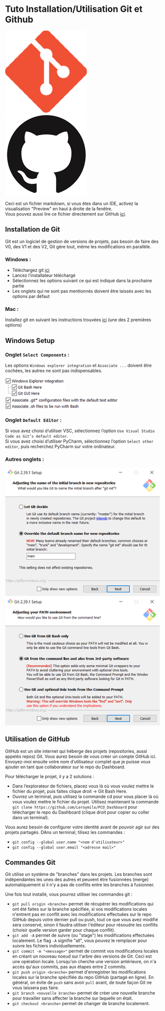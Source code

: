 # Tuto Installation/Utilisation Git et Github

![picture 2](images/423bec2c9ffaede236f33b2bf0f205f7b50c11ba3d7096f661894bfa672a9c89.png) ![picture 3](images/dd4b0a02e751bea2e893a8ca995e16d7d07ad583fa2c54fdbd98780694449caa.png)  


Ceci est un fichier markdown, si vous êtes dans un IDE, activez la visualisation "Preview" en haut à droite de la fenêtre.</br>
Vous pouvez aussi lire ce fichier directement sur GitHub [ici](https://github.com/Leroymilo/tuto_git/blob/main/README.md).

## Installation de Git

Git est un logiciel de gestion de versions de projets, pas besoin de faire des V0, des V1 et des V2, Git gère tout, même les modifications en parallèle.

### Windows :
- Téléchargez git [ici](https://github.com/git-for-windows/git/releases/download/v2.39.1.windows.1/Git-2.39.1-64-bit.exe)
- Lancez l’installateur téléchargé
- Sélectionnez les options suivant ce qui est indiqué dans la prochaine partie
- Les onglets qui ne sont pas mentionnés doivent être laissés avec les options par défaut

### Mac :
Installez git en suivant les instructions trouvées [ici](https://git-scm.com/download/mac) (une des 2 premières options)

## Windows Setup

### Onglet `Select Components` :
Les options `Windows explorer integration` et `Associate ...` doivent être cochées, les autres ne sont pas indispensables.  

![picture 4](images/e6fcb52b2204c4dfc630a04d256b17437e599341a2271570d1dae036911f7683.png)  ![picture 5](images/81ccc75f44a7e75b097a6d14e40443dfde7f1c4eb139f03255a903374eac035b.png)

### Onglet `Default Editor` :
Si vous avez choisi d’utiliser VSC, sélectionnez l’option `Use Visual Studio Code as Git’s default editor`.</br>
Si vous avez choisi d’utiliser PyCharm, sélectionnez l’option `Select other editor`, puis recherchez PyCharm sur votre ordinateur.

### Autres onglets :
![picture 6](images/b4b2baf6191abf23c7e2b1c7a61d753bf54a2f5b479409e44696dddafaab0fdd.png)  
![picture 7](images/5502e90a6238845c7c6190c6001e03bf501ff572cb9fadcb965ae2de23be00d5.png)  

## Utilisation de GitHub

GitHub est un site internet qui héberge des projets (repositories, aussi appelés repos) Git.
Vous aurez besoin de vous créer un compte GitHub ici. Envoyez-moi ensuite votre nom d’utilisateur complet que je puisse vous ajouter en tant que collaborateur sur le repo du Dashboard.

Pour télécharger le projet, il y a 2 solutions :
- Dans l’explorateur de fichiers, placez vous là où vous voulez mettre le fichier du projet, puis faites clique droit -> Git Bash Here.
- Ouvrez un terminal, puis utilisez la commande cd pour vous placer là où vous voulez mettre le fichier du projet.
Utilisez maintenant la commande `git clone https://github.com/Leroymilo/PCO_Dashboard` pour télécharger le repo du Dashboard (clique droit pour copier ou coller dans un terminal).

Vous aurez besoin de configurer votre identité avant de pouvoir agir sur des projets partagés. DAns un terminal, tilisez les commandes :
- `git config --global user.name "<nom d'utilisateur>"`
- `git config --global user.email "<adresse mail>"`

## Commandes Git

Git utilise un système de "branches" dans les projets. Les branches sont indépendantes les unes des autres et peuvent être fusionnées (merge) automatiquement si il n'y a pas de conflits entre les branches à fusionner.

Une fois tout installé, vous pourrez utiliser les commandes git :

- `git pull origin <branche>` permet de récupérer les modifications qui ont été faites sur la branche spécifiée, si vos modifications locales n'entrent pas en conflit avec les modifications effectuées sur le repo GitHub depuis votre dernier pull ou push, tout ce que vous avez modifié sera conservé, sinon il faudra utiliser l'éditeur pour résoudre les conflits (choisir quelle version garder pour chaque conflit).
- `git add -A` permet de suivre (ou "stage") les modifications effectuées localement. Le flag `-A` signifie "all", vous pouvez le remplacer pour suivre les fichiers individuellements.
- `git commit -m "<message>"` permet de commit vos modifications locales en créant un nouveau noeud sur l'arbre des versions de Git. Ceci est une opération locale. Lorsqu'on cherche une version antérieure, on n'a accès qu'aux commits, pas aux étapes entre 2 commits.
- `git push origin <branche>` permet d'enregistrer les modifications locales sur la branche spécifiée du repo GitHub (partagé en ligne). En général, on évite de `push` sans avoir `pull` avant, de toute façon Git ne vous laissera pas faire.
- `git branch <nouvelle branche>` permet de créer une nouvelle branche pour travailler sans affecter la branche sur laquelle on était.
- `git checkout <branche>` permet de changer de branche localement.